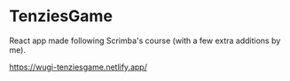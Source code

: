 # TenziesGame

React app made following Scrimba's course (with a few extra additions by me).

https://wugi-tenziesgame.netlify.app/
